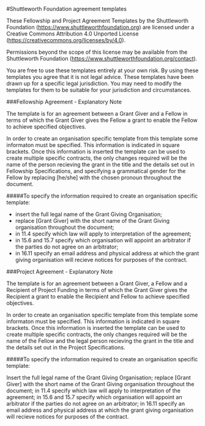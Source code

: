 #Shuttleworth Foundation agreement templates

These Fellowship and Project Agreement Templates by the Shuttleworth Foundation (https://www.shuttleworthfoundation.org) are licensed under a Creative Commons Attribution 4.0 Unported License (https://creativecommons.org/licenses/by/4.0).

Permissions beyond the scope of this license may be available from the Shuttleworth Foundation (https://www.shuttleworthfoundation.org/contact).

You are free to use these templates entirely at your own risk. By using these templates you agree that it is not legal advice. These templates have been drawn up for a specific legal jurisdiction. You may need to modify the templates for them to be suitable for your jurisdiction and circumstances.

###Fellowship Agreement - Explanatory Note

The template is for an agreement between a Grant Giver and a Fellow in terms of which the Grant Giver gives the Fellow a grant to enable the Fellow to achieve specified objectives.

In order to create an organisation specific template from this template some informaton must be specified. This information is indicated in square brackets. Once this information is inserted the template can be used to create multiple specific contracts, the only changes required will be the name of the person recieving the grant in the title and the details set out in Fellowship Specifications, and specifying a grammatical gender for the Fellow by replacing [he/she] with the chosen pronoun throughout the document. 

#####To specify the information required to create an organisation specific template:

- insert the full legal name of the Grant Giving Organisation;
- replace [Grant Giver] with the short name of the Grant Giving organisation throughout the document;
- in 11.4 specify which law will apply to interpretation of the agreement;
- in 15.6 and 15.7 specify which organisation will appoint an arbitrator if the parties do not agree on an arbitrator;
- in 16.11 specify an email address and physical address at which the grant giving organisation will recieve notices for purposes of the contract.

###Project Agreement - Explanatory Note

The template is for an agreement between a Grant Giver, a Fellow and a Recipient of Project Funding in terms of which the Grant Giver gives the Recipient a grant to enable the Recipient and Fellow to achieve specified objectives.

In order to create an organisation specific template from this template some informaton must be specified. This information is indicated in square brackets. Once this information is inserted the template can be used to create multiple specific contracts, the only changes required will be the name of the Fellow and the legal person recieving the grant in the title and the details set out in the Project Specifications.

#####To specify the information required to create an organisation specific template:

Insert the full legal name of the Grant Giving Organisation;
replace [Grant Giver] with the short name of the Grant Giving organisation throughout the document;
in 11.4 specify which law will apply to interpretation of the agreement;
in 15.6 and 15.7 specify which organisation will appoint an arbitrator if the parties do not agree on an arbitrator;
in 16.11 specify an email address and physical address at which the grant giving organisation will recieve notices for purposes of the contract.

